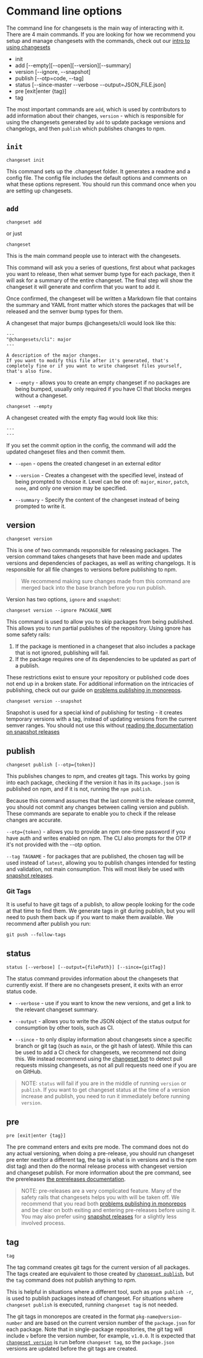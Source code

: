 # Command line options

The command line for changesets is the main way of interacting with it. There are 4 main commands. If you are looking for how we recommend you setup and manage changesets with the commands, check out our [intro to using changesets](./intro-to-using-changesets.md)

- init
- add [--empty][--open][--version][--summary]
- version [--ignore, --snapshot]
- publish [--otp=code, --tag]
- status [--since-master --verbose --output=JSON_FILE.json]
- pre [exit|enter {tag}]
- tag

The most important commands are `add`, which is used by contributors to add information about their changes, `version` - which is responsible for using the changesets generated by `add` to update package versions and changelogs, and then `publish` which publishes changes to npm.

## `init`

```
changeset init
```

This command sets up the .changeset folder. It generates a readme and a config file. The config file includes the default options and comments on what these options represent. You should run this command once when you are setting up changesets.

## `add`

```
changeset add
```

or just

```
changeset
```

This is the main command people use to interact with the changesets.

This command will ask you a series of questions, first about what packages you want to release, then what semver bump type for each package, then it will ask for a summary of the entire changeset. The final step will show the changeset it will generate and confirm that you want to add it.

Once confirmed, the changeset will be written a Markdown file that contains the summary and YAML front matter which stores the packages that will be released and the semver bump types for them.

A changeset that major bumps @changesets/cli would look like this:

```
---
"@changesets/cli": major
---

A description of the major changes.
If you want to modify this file after it's generated, that's completely fine or if you want to write changeset files yourself, that's also fine.
```

- `--empty` - allows you to create an empty changeset if no packages are being bumped, usually only required if you have CI that blocks merges without a changeset.

```
changeset --empty
```

A changeset created with the empty flag would look like this:

```
---
---
```

If you set the commit option in the config, the command will add the updated changeset files and then commit them.

- `--open` - opens the created changeset in an external editor

- `--version` - Creates a changeset with the specified level,
  instead of being prompted to choose it.
  Level can be one of: `major`, `minor`, `patch`, `none`, and only one version may be specified.

- `--summary` - Specify the content of the changeset instead of being prompted to write it.
## version

```
changeset version
```

This is one of two commands responsible for releasing packages. The version command takes changesets that have been made and updates versions and dependencies of packages, as well as writing changelogs. It is responsible for all file changes to versions before publishing to npm.

> We recommend making sure changes made from this command are merged back into the base branch before you run publish.

Version has two options, `ignore` and `snapshot`:

```
changeset version --ignore PACKAGE_NAME
```

This command is used to allow you to skip packages from being published. This allows you to run partial publishes of the repository. Using ignore has some safety rails:

1. If the package is mentioned in a changeset that also includes a package that is not ignored, publishing will fail.
2. If the package requires one of its dependencies to be updated as part of a publish.

These restrictions exist to ensure your repository or published code does not end up in a broken state. For additional information on the intricacies of publishing, check out our guide on [problems publishing in monorepos](./problems-publishing-in-monorepos.md).

```
changeset version --snapshot
```

Snapshot is used for a special kind of publishing for testing - it creates temporary versions with a tag, instead of updating versions from the current semver ranges. You should not use this without [reading the documentation on snapshot releases](./snapshot-releases.md)

## publish

```
changeset publish [--otp={token}]
```

This publishes changes to npm, and creates git tags. This works by going into each package, checking if the version it has in its `package.json` is published on npm, and if it is not, running the `npm publish`.

Because this command assumes that the last commit is the release commit, you should not commit any changes between calling version and publish. These commands are separate to enable you to check if the release changes are accurate.

`--otp={token}` - allows you to provide an npm one-time password if you have auth and writes enabled on npm. The CLI also prompts for the OTP if it's not provided with the --otp option.

`--tag TAGNAME` - for packages that are published, the chosen tag will be used instead of `latest`, allowing you to publish changes intended for testing and validation, not main consumption. This will most likely be used with [snapshot releases](./snapshot-releases.md).

### Git Tags

It is useful to have git tags of a publish, to allow people looking for the code at that time to find them. We generate tags in git during publish, but you will need to push them back up if you want to make them available. We recommend after publish you run:

```
git push --follow-tags
```

## status

```
status [--verbose] [--output={filePath}] [--since={gitTag}]
```

The status command provides information about the changesets that currently exist. If there are no changesets present, it exits with an error status code.

- `--verbose` - use if you want to know the new versions, and get a link to the relevant changeset summary.

- `--output` - allows you to write the JSON object of the status output for consumption by other tools, such as CI.

- `--since` - to only display information about changesets since a specific branch or git tag (such as `main`, or the git hash of latest). While this can be used to add a CI check for changesets, we recommend not doing this. We instead recommend using the [changeset bot](https://github.com/apps/changeset-bot) to detect pull requests missing changesets, as not all pull requests need one if you are on GitHub.

> NOTE: `status` will fail if you are in the middle of running `version` or `publish`. If you want to get changeset status at the time of a version increase and publish, you need to run it immediately before running `version`.

## pre

```
pre [exit|enter {tag}]
```

The pre command enters and exits pre mode. The command does not do any actual versioning, when doing a pre-release, you should run changeset pre enter next(or a different tag, the tag is what is in versions and is the npm dist tag) and then do the normal release process with changeset version and changeset publish. For more information about the pre command, see the prereleases [the prereleases documentation](https://github.com/changesets/changesets/blob/master/docs/prereleases.md).

> NOTE: pre-releases are a very complicated feature. Many of the safety rails that changesets helps you with will be taken off. We recommend that you read both [problems publishing in monorepos](./problems-publishing-in-monorepos.md) and be clear on both exiting and entering pre-releases before using it. You may also prefer using [snapshot releases](./snapshot-releases.md) for a slightly less involved process.

## tag

```
tag
```

The tag command creates git tags for the current version of all packages. The tags created are equivalent to those created by [`changeset publish`](#publish), but the `tag` command does not publish anything to npm.

This is helpful in situations where a different tool, such as `pnpm publish -r`, is used to publish packages instead of changeset. For situations where `changeset publish` is executed, running `changeset tag` is not needed.

The git tags in monorepos are created in the format `pkg-name@version-number` and are based on the current version number of the `package.json` for each package. Note that in single-package repositories, the git tag will include `v` before the version number, for example, `v1.0.0`. It is expected that [`changeset version`](#version) is run before `changeset tag`, so the `package.json` versions are updated before the git tags are created.
